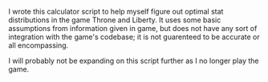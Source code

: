 I wrote this calculator script to help myself figure out optimal stat distributions in the game Throne and Liberty.
It uses some basic assumptions from information given in game, but does not have any sort of integration with the game's codebase; it is not guarenteed to be accurate or all encompassing. 

I will probably not be expanding on this script further as I no longer play the game.